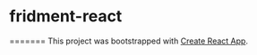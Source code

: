 
# fridment-react
=======
This project was bootstrapped with [Create React App](https://github.com/facebookincubator/create-react-app).
